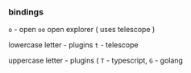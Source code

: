 ### bindings

`o` - open
    `oe` open explorer ( uses telescope )

lowercase letter - plugins
    `t` - telescope

uppercase letter - plugins ( `T` - typescript, `G` - golang
